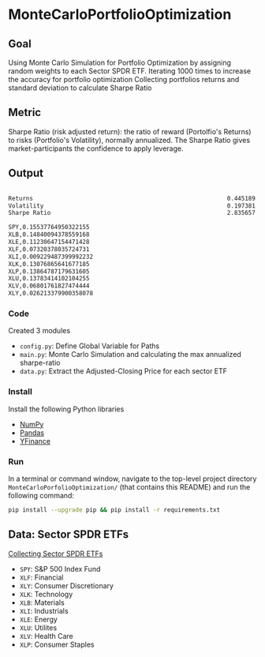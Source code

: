 # MonteCarloPortfolioOptimization

## Goal
Using Monte Carlo Simulation for Portfolio Optimization by assigning random weights to each Sector SPDR ETF.
Iterating 1000 times to increase the accuracy for portfolio optimization
Collecting portfolios returns and standard deviation to calculate Sharpe Ratio

## Metric
Sharpe Ratio (risk adjusted return): the ratio of reward (Portolfio's Returns) to risks (Portfolio's Volatility), normally annualized.
The Sharpe Ratio gives market-participants the confidence to apply leverage.

## Output
```bash

Returns                                                       0.445189
Volatility                                                    0.197381
Sharpe Ratio                                                  2.835657

SPY,0.15537764950322155
XLB,0.14840094378559168
XLE,0.11230647154471428
XLF,0.07320378035724731
XLI,0.009229487399992232
XLK,0.13076865641677185
XLP,0.13864787179631605
XLU,0.13783414102104255
XLV,0.06801761827474444
XLY,0.026213379900358078
```

### Code
Created 3 modules
- `config.py`: Define Global Variable for Paths
- `main.py`: Monte Carlo Simulation and calculating the max annualized sharpe-ratio
- `data.py`: Extract the Adjusted-Closing Price for each sector ETF

### Install
Install the following Python libraries

- [NumPy](http://www.numpy.org/)
- [Pandas](http://pandas.pydata.org)
- [YFinance](https://pypi.org/project/yfinance/)

### Run
In a terminal or command window, navigate to the top-level project directory `MonteCarloPorfolioOptimization/` (that contains this README) and run the following command:
```bash
pip install --upgrade pip && pip install -r requirements.txt
``` 

## Data: Sector SPDR ETFs
[Collecting Sector SPDR ETFs](https://www.sectorspdr.com/sectorspdr/)
- `SPY`: S&P 500 Index Fund 
- `XLF`: Financial
- `XLY`: Consumer Discretionary
- `XLK`: Technology
- `XLB`: Materials
- `XLI`: Industrials
- `XLE`: Energy
- `XLU`: Utilites
- `XLV`: Health Care
- `XLP`: Consumer Staples
